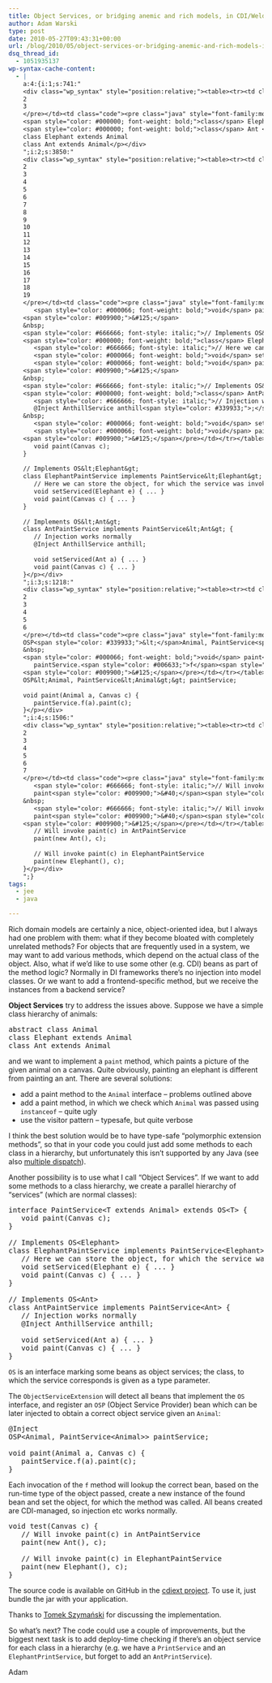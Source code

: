 ```yaml
---
title: Object Services, or bridging anemic and rich models, in CDI/Weld
author: Adam Warski
type: post
date: 2010-05-27T09:43:31+00:00
url: /blog/2010/05/object-services-or-bridging-anemic-and-rich-models-in-cdiweld/
dsq_thread_id:
  - 1051935137
wp-syntax-cache-content:
  - |
    a:4:{i:1;s:741:"
    <div class="wp_syntax" style="position:relative;"><table><tr><td class="line_numbers"><pre>1
    2
    3
    </pre></td><td class="code"><pre class="java" style="font-family:monospace;"><span style="color: #000000; font-weight: bold;">abstract</span> <span style="color: #000000; font-weight: bold;">class</span> Animal
    <span style="color: #000000; font-weight: bold;">class</span> Elephant <span style="color: #000000; font-weight: bold;">extends</span> Animal
    <span style="color: #000000; font-weight: bold;">class</span> Ant <span style="color: #000000; font-weight: bold;">extends</span> Animal</pre></td></tr></table><p class="theCode" style="display:none;">abstract class Animal
    class Elephant extends Animal
    class Ant extends Animal</p></div>
    ";i:2;s:3850:"
    <div class="wp_syntax" style="position:relative;"><table><tr><td class="line_numbers"><pre>1
    2
    3
    4
    5
    6
    7
    8
    9
    10
    11
    12
    13
    14
    15
    16
    17
    18
    19
    </pre></td><td class="code"><pre class="java" style="font-family:monospace;"><span style="color: #000000; font-weight: bold;">interface</span> PaintService<span style="color: #339933;">&lt;</span>T <span style="color: #000000; font-weight: bold;">extends</span> Animal<span style="color: #339933;">&gt;</span> <span style="color: #000000; font-weight: bold;">extends</span> OS<span style="color: #339933;">&lt;</span>T<span style="color: #339933;">&gt;</span> <span style="color: #009900;">&#123;</span> 
       <span style="color: #000066; font-weight: bold;">void</span> paint<span style="color: #009900;">&#40;</span><span style="color: #003399;">Canvas</span> c<span style="color: #009900;">&#41;</span><span style="color: #339933;">;</span> 
    <span style="color: #009900;">&#125;</span>
    &nbsp;
    <span style="color: #666666; font-style: italic;">// Implements OS&lt;Elephant&gt;</span>
    <span style="color: #000000; font-weight: bold;">class</span> ElephantPaintService <span style="color: #000000; font-weight: bold;">implements</span> PaintService<span style="color: #339933;">&lt;</span>Elephant<span style="color: #339933;">&gt;</span> <span style="color: #009900;">&#123;</span> 
       <span style="color: #666666; font-style: italic;">// Here we can store the object, for which the service was invoked</span>
       <span style="color: #000066; font-weight: bold;">void</span> setServiced<span style="color: #009900;">&#40;</span>Elephant e<span style="color: #009900;">&#41;</span> <span style="color: #009900;">&#123;</span> ... <span style="color: #009900;">&#125;</span>
       <span style="color: #000066; font-weight: bold;">void</span> paint<span style="color: #009900;">&#40;</span><span style="color: #003399;">Canvas</span> c<span style="color: #009900;">&#41;</span> <span style="color: #009900;">&#123;</span> ... <span style="color: #009900;">&#125;</span>
    <span style="color: #009900;">&#125;</span>
    &nbsp;
    <span style="color: #666666; font-style: italic;">// Implements OS&lt;Ant&gt;</span>
    <span style="color: #000000; font-weight: bold;">class</span> AntPaintService <span style="color: #000000; font-weight: bold;">implements</span> PaintService<span style="color: #339933;">&lt;</span>Ant<span style="color: #339933;">&gt;</span> <span style="color: #009900;">&#123;</span> 
       <span style="color: #666666; font-style: italic;">// Injection works normally</span>
       @Inject AnthillService anthill<span style="color: #339933;">;</span>
    &nbsp;
       <span style="color: #000066; font-weight: bold;">void</span> setServiced<span style="color: #009900;">&#40;</span>Ant a<span style="color: #009900;">&#41;</span> <span style="color: #009900;">&#123;</span> ... <span style="color: #009900;">&#125;</span>
       <span style="color: #000066; font-weight: bold;">void</span> paint<span style="color: #009900;">&#40;</span><span style="color: #003399;">Canvas</span> c<span style="color: #009900;">&#41;</span> <span style="color: #009900;">&#123;</span> ... <span style="color: #009900;">&#125;</span> 
    <span style="color: #009900;">&#125;</span></pre></td></tr></table><p class="theCode" style="display:none;">interface PaintService&lt;T extends Animal&gt; extends OS&lt;T&gt; { 
       void paint(Canvas c); 
    }
    
    // Implements OS&lt;Elephant&gt;
    class ElephantPaintService implements PaintService&lt;Elephant&gt; { 
       // Here we can store the object, for which the service was invoked
       void setServiced(Elephant e) { ... }
       void paint(Canvas c) { ... }
    }
    
    // Implements OS&lt;Ant&gt;
    class AntPaintService implements PaintService&lt;Ant&gt; { 
       // Injection works normally
       @Inject AnthillService anthill;
    
       void setServiced(Ant a) { ... }
       void paint(Canvas c) { ... } 
    }</p></div>
    ";i:3;s:1218:"
    <div class="wp_syntax" style="position:relative;"><table><tr><td class="line_numbers"><pre>1
    2
    3
    4
    5
    6
    </pre></td><td class="code"><pre class="java" style="font-family:monospace;">@Inject
    OSP<span style="color: #339933;">&lt;</span>Animal, PaintService<span style="color: #339933;">&lt;</span>Animal<span style="color: #339933;">&gt;&gt;</span> paintService<span style="color: #339933;">;</span>
    &nbsp;
    <span style="color: #000066; font-weight: bold;">void</span> paint<span style="color: #009900;">&#40;</span>Animal a, <span style="color: #003399;">Canvas</span> c<span style="color: #009900;">&#41;</span> <span style="color: #009900;">&#123;</span>
       paintService.<span style="color: #006633;">f</span><span style="color: #009900;">&#40;</span>a<span style="color: #009900;">&#41;</span>.<span style="color: #006633;">paint</span><span style="color: #009900;">&#40;</span>c<span style="color: #009900;">&#41;</span><span style="color: #339933;">;</span>
    <span style="color: #009900;">&#125;</span></pre></td></tr></table><p class="theCode" style="display:none;">@Inject
    OSP&lt;Animal, PaintService&lt;Animal&gt;&gt; paintService;
    
    void paint(Animal a, Canvas c) {
       paintService.f(a).paint(c);
    }</p></div>
    ";i:4;s:1506:"
    <div class="wp_syntax" style="position:relative;"><table><tr><td class="line_numbers"><pre>1
    2
    3
    4
    5
    6
    7
    </pre></td><td class="code"><pre class="java" style="font-family:monospace;"><span style="color: #000066; font-weight: bold;">void</span> test<span style="color: #009900;">&#40;</span><span style="color: #003399;">Canvas</span> c<span style="color: #009900;">&#41;</span> <span style="color: #009900;">&#123;</span>
       <span style="color: #666666; font-style: italic;">// Will invoke paint(c) in AntPaintService</span>
       paint<span style="color: #009900;">&#40;</span><span style="color: #000000; font-weight: bold;">new</span> Ant<span style="color: #009900;">&#40;</span><span style="color: #009900;">&#41;</span>, c<span style="color: #009900;">&#41;</span><span style="color: #339933;">;</span>
    &nbsp;
       <span style="color: #666666; font-style: italic;">// Will invoke paint(c) in ElephantPaintService</span>
       paint<span style="color: #009900;">&#40;</span><span style="color: #000000; font-weight: bold;">new</span> Elephant<span style="color: #009900;">&#40;</span><span style="color: #009900;">&#41;</span>, c<span style="color: #009900;">&#41;</span><span style="color: #339933;">;</span>
    <span style="color: #009900;">&#125;</span></pre></td></tr></table><p class="theCode" style="display:none;">void test(Canvas c) {
       // Will invoke paint(c) in AntPaintService
       paint(new Ant(), c);
    
       // Will invoke paint(c) in ElephantPaintService
       paint(new Elephant(), c);
    }</p></div>
    ";}
tags:
  - jee
  - java

---
```

Rich domain models are certainly a nice, object-oriented idea, but I always had one problem with them: what if they become bloated with completely unrelated methods? For objects that are frequently used in a system, we may want to add various methods, which depend on the actual class of the object. Also, what if we&#8217;d like to use some other (e.g. CDI) beans as part of the method logic? Normally in DI frameworks there&#8217;s no injection into model classes. Or we want to add a frontend-specific method, but we receive the instances from a backend service?

**Object Services** try to address the issues above. Suppose we have a simple class hierarchy of animals:

<pre lang="java" line="1">abstract class Animal
class Elephant extends Animal
class Ant extends Animal
</pre>

and we want to implement a `paint` method, which paints a picture of the given animal on a canvas. Quite obviously, painting an elephant is different from painting an ant. There are several solutions:

  * add a paint method to the `Animal` interface &#8211; problems outlined above
  * add a paint method, in which we check which `Animal` was passed using `instanceof` &#8211; quite ugly
  * use the visitor pattern &#8211; typesafe, but quite verbose

I think the best solution would be to have type-safe &#8220;polymorphic extension methods&#8221;, so that in your code you could just add some methods to each class in a hierarchy, but unfortunately this isn&#8217;t supported by any Java (see also [multiple dispatch][1]).

Another possibility is to use what I call &#8220;Object Services&#8221;. If we want to add some methods to a class hierarchy, we create a parallel hierarchy of &#8220;services&#8221; (which are normal classes):

<pre lang="java" line="1">interface PaintService&lt;T extends Animal> extends OS&lt;T> { 
   void paint(Canvas c); 
}

// Implements OS&lt;Elephant>
class ElephantPaintService implements PaintService&lt;Elephant> { 
   // Here we can store the object, for which the service was invoked
   void setServiced(Elephant e) { ... }
   void paint(Canvas c) { ... }
}

// Implements OS&lt;Ant>
class AntPaintService implements PaintService&lt;Ant> { 
   // Injection works normally
   @Inject AnthillService anthill;

   void setServiced(Ant a) { ... }
   void paint(Canvas c) { ... } 
}
</pre>

`OS` is an interface marking some beans as object services; the class, to which the service corresponds is given as a type parameter.

The `ObjectServiceExtension` will detect all beans that implement the `OS` interface, and register an `OSP` (Object Service Provider) bean which can be later injected to obtain a correct object service given an `Animal`:

<pre lang="java" line="1">@Inject
OSP&lt;Animal, PaintService&lt;Animal>> paintService;

void paint(Animal a, Canvas c) {
   paintService.f(a).paint(c);
}
</pre>

Each invocation of the `f` method will lookup the correct bean, based on the run-time type of the object passed, create a new instance of the found bean and set the object, for which the method was called. All beans created are CDI-managed, so injection etc works normally.

<pre lang="java" line="1">void test(Canvas c) {
   // Will invoke paint(c) in AntPaintService
   paint(new Ant(), c);

   // Will invoke paint(c) in ElephantPaintService
   paint(new Elephant(), c);
}
</pre>

The source code is available on GitHub in the [cdiext project][2]. To use it, just bundle the jar with your application.

Thanks to [Tomek Szymański][3] for discussing the implementation.

So what&#8217;s next? The code could use a couple of improvements, but the biggest next task is to add deploy-time checking if there&#8217;s an object service for each class in a hierarchy (e.g. we have a `PrintService` and an `ElephantPrintService`, but forget to add an `AntPrintService`).

Adam

 [1]: http://en.wikipedia.org/wiki/Multiple_dispatch
 [2]: http://github.com/adamw/cdiext
 [3]: http://szimano.org/
